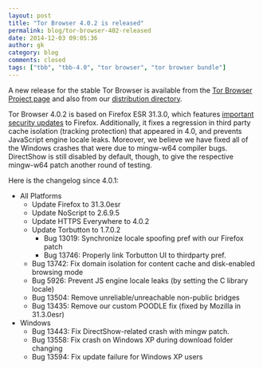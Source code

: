 ```yaml
---
layout: post
title: "Tor Browser 4.0.2 is released"
permalink: blog/tor-browser-402-released
date: 2014-12-03 09:05:36
author: gk
category: blog
comments: closed
tags: ["tbb", "tbb-4.0", "tor browser", "tor browser bundle"]
---
```


A new release for the stable Tor Browser is available from the [Tor Browser Project page](https://www.torproject.org/download/download-easy.html) and also from our [distribution directory](https://www.torproject.org/dist/torbrowser/4.0.2/).

Tor Browser 4.0.2 is based on Firefox ESR 31.3.0, which features [important security updates](https://www.mozilla.org/security/known-vulnerabilities/firefoxESR.html#firefox31.3.0) to Firefox. Additionally, it fixes a regression in third party cache isolation (tracking protection) that appeared in 4.0, and prevents JavaScript engine locale leaks. Moreover, we believe we have fixed all of the Windows crashes that were due to mingw-w64 compiler bugs. DirectShow is still disabled by default, though, to give the respective mingw-w64 patch another round of testing.

Here is the changelog since 4.0.1:

-   All Platforms
    -   Update Firefox to 31.3.0esr
    -   Update NoScript to 2.6.9.5
    -   Update HTTPS Everywhere to 4.0.2
    -   Update Torbutton to 1.7.0.2
        -   Bug 13019: Synchronize locale spoofing pref with our Firefox patch
        -   Bug 13746: Properly link Torbutton UI to thirdparty pref.
    -   Bug 13742: Fix domain isolation for content cache and disk-enabled  
         browsing mode
    -   Bug 5926: Prevent JS engine locale leaks (by setting the C library  
         locale)
    -   Bug 13504: Remove unreliable/unreachable non-public bridges
    -   Bug 13435: Remove our custom POODLE fix (fixed by Mozilla in 31.3.0esr)
-   Windows
    -   Bug 13443: Fix DirectShow-related crash with mingw patch.
    -   Bug 13558: Fix crash on Windows XP during download folder changing
    -   Bug 13594: Fix update failure for Windows XP users

